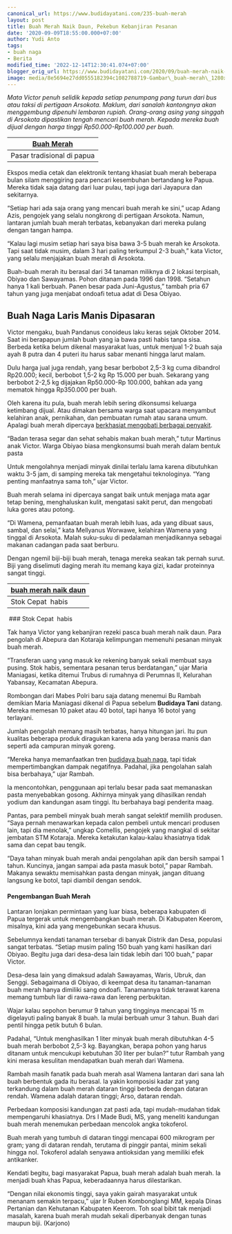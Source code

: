 ```yaml
---
canonical_url: https://www.budidayatani.com/235-buah-merah
layout: post
title: Buah Merah Naik Daun, Pekebun Kebanjiran Pesanan
date: '2020-09-09T18:55:00.000+07:00'
author: Yudi Anto
tags:
- buah naga
- Berita
modified_time: '2022-12-14T12:30:41.074+07:00'
blogger_orig_url: https://www.budidayatani.com/2020/09/buah-merah-naik-daun-pekebun-kebanjiran.html
image: media/8e5694e27dd0555182394c1082788719-Gambar\_buah-merah\_1280x627.jpg
---
```

*Mata Victor penuh selidik kepada setiap penumpang pang turun dari bus atau taksi di pertigaan Arsokota. Maklum, dari sanalah kantongnya akan menggembung dipenuhi lembaran rupiah. Orang-orang asing yang singgah di Arsokota dipastikan tengah mencari buah merah. Kepada mereka buah dijual dengan harga tinggi Rp50.000-Rp100.000 per buah.*



| [Buah Merah](https://blogger.googleusercontent.com/img/b/R29vZ2xl/AVvXsEjLikxkCfW2DsvsTfu94THnRX0fUKuUcpFUhyphenhyphenVSxM0A3r87S0EzU-9JOZ75TbJwf0PzAVBJLbaoIytB8-Hv1PtJsbpbTgBD7RiO7CyhiLQLOonPSzzAXnsFaJGWK88i-N1De3gUqOWth94d/s474/Gambar_buah-merah_1280x627.jpg) |
| --- |
| Pasar tradisional di papua |

Ekspos media cetak dan elektronik tentang khasiat buah merah beberapa bulan silam menggiring para pencari kesembuhan bertandang ke Papua. Mereka tidak saja datang dari luar pulau, tapi juga dari Jayapura dan sekitarnya. 

“Setiap hari ada saja orang yang mencari buah merah ke sini,” ucap Adang Azis, pengojek yang selalu nongkrong di pertigaan Arsokota. Namun, lantaran jumlah buah merah terbatas, kebanyakan dari mereka pulang dengan tangan hampa.

“Kalau lagi musim setiap hari saya bisa bawa 3-5 buah merah ke Arsokota. Tapi saat tidak musim, dalam 3 hari paling terkumpul 2-3 buah,” kata Victor, yang selalu menjajakan buah merah di Arsokota. 

Buah-buah merah itu berasal dari 34 tanaman miliknya di 2 lokasi terpisah, Obiyao dan Sawayamas. Pohon ditanam pada 1996 dan 1998. “Setahun hanya 1 kali berbuah. Panen besar pada Juni-Agustus,” tambah pria 67 tahun yang juga menjabat ondoafi tetua adat di Desa Obiyao.

## Buah Naga Laris Manis Dipasaran

Victor mengaku, buah Pandanus conoideus laku keras sejak Oktober 2014. Saat ini berapapun jumlah buah yang ia bawa pasti habis tanpa sisa. Berbeda ketika belum dikenal masyarakat luas, untuk menjual 1-2 buah saja ayah 8 putra dan 4 puteri itu harus sabar menanti hingga larut malam. 

Dulu harga jual juga rendah, yang besar berbobot 2,5-3 kg cuma dibandrol Rp20.000; kecil, berbobot 1,5-2 kg Rp 15.000 per buah. Sekarang yang berbobot 2-2,5 kg dijajakan Rp50.000-Rp 100.000, bahkan ada yang mematok hingga Rp350.000 per buah.

Oleh karena itu pula, buah merah lebih sering dikonsumsi keluarga ketimbang dijual. Atau dimakan bersama warga saat upacara menyambut kelahiran anak, pernikahan, dan pembuatan rumah atau sarana umum. Apalagi buah merah dipercaya [berkhasiat mengobati berbagai penyakit](https://www.budidayatani.com/2020/09/khasiat-buah-merah-sebagai-penekan.html). 

“Badan terasa segar dan sehat sehabis makan buah merah,” tutur Martinus anak Victor. Warga Obiyao biasa mengkonsumsi buah merah dalam bentuk pasta 

Untuk mengolahnya menjadi minyak dinilai terlalu lama karena dibutuhkan waktu 3-5 jam, di samping mereka tak mengetahui teknologinya. “Yang penting manfaatnya sama toh,” ujar Victor. 

Buah merah selama ini dipercaya sangat baik untuk menjaga mata agar tetap bening, menghaluskan kulit, mengatasi sakit perut, dan mengobati luka gores atau potong.

“Di Wamena, pemanfaatan buah merah lebih luas, ada yang dibuat saus, sambal, dan selai,” kata Mellyanus Worwawe, kelahiran Wamena yang tinggal di Arsokota. Malah suku-suku di pedalaman menjadikannya sebagai makanan cadangan pada saat berburu. 

Dengan ngemil biji-biji buah merah, tenaga mereka seakan tak pernah surut. Biji yang diselimuti daging merah itu memang kaya gizi, kadar proteinnya sangat tinggi.



| [buah merah naik daun](https://blogger.googleusercontent.com/img/b/R29vZ2xl/AVvXsEiJKx-0X7LC2o_WSQeLaCkFm6FDIAe-6yORZYpD7Nm7FwojuaE4p2kV9mbPg4o3C4aJFuhATVVgWyA7affo_ajcNpX5K2-Zr2SS3M2QJi3dp5IANWVPLHhQoqovd-cyH5XqYpwwbg0zfluA/s400/buah+naga.jpg) |
| --- |
| Stok Cepat  habis |

 ### Stok Cepat  habis

Tak hanya Victor yang kebanjiran rezeki pasca buah merah naik daun. Para pengolah di Abepura dan Kotaraja kelimpungan memenuhi pesanan minyak buah merah. 

“Transferan uang yang masuk ke rekening banyak sekali membuat saya pusing. Stok habis, sementara pesanan terus berdatangan,” ujar Maria Maniagasi, ketika ditemui Trubus di rumahnya di Perumnas II, Kelurahan Yabansay, Kecamatan Abepura.

Rombongan dari Mabes Polri baru saja datang menemui Bu Rambah demikian Maria Maniagasi dikenal di Papua sebelum **Budidaya Tani** datang. Mereka memesan 10 paket atau 40 botol, tapi hanya 16 botol yang terlayani. 

Jumlah pengolah memang masih terbatas, hanya hitungan jari. Itu pun kualitas beberapa produk diragukan karena ada yang berasa manis dan seperti ada campuran minyak goreng.

“Mereka hanya memanfaatkan tren [budidaya buah naga](https://www.budidayatani.com/2020/09/kala-sang-jenderal-terpikat-budidaya.html), tapi tidak mempertimbangkan dampak negatifnya. Padahal, jika pengolahan salah bisa berbahaya,” ujar Rambah. 

Ia mencontohkan, penggunaan api terlalu besar pada saat memanaskan pasta menyebabkan gosong. Akhirnya minyak yang dihasilkan rendah yodium dan kandungan asam tinggi. Itu berbahaya bagi penderita maag.

Pantas, para pembeli minyak buah merah sangat selektif memilih produsen. “Saya pernah menawarkan kepada calon pembeli untuk mencari produsen lain, tapi dia menolak,” ungkap Comellis, pengojek yang mangkal di sekitar jembatan STM Kotaraja. Mereka ketakutan kalau-kalau khasiatnya tidak sama dan cepat bau tengik. 

“Daya tahan minyak buah merah andai pengolahan apik dan bersih sampai 1 tahun. Kuncinya, jangan sampai ada pasta masuk botol,” papar Rambah. Makanya sewaktu memisahkan pasta dengan minyak, jangan dituang langsung ke botol, tapi diambil dengan sendok.

#### Pengembangan Buah Merah

Lantaran lonjakan permintaan yang luar biasa, beberapa kabupaten di Papua tergerak untuk mengembangkan buah merah. Di Kabupaten Keerom, misalnya, kini ada yang mengebunkan secara khusus. 

Sebelumnya kendati tanaman tersebar di banyak Distrik dan Desa, populasi sangat terbatas. “Setiap musim paling 150 buah yang kami hasilkan dari Obiyao. Begitu juga dari desa-desa lain tidak lebih dari 100 buah,” papar Victor.

Desa-desa lain yang dimaksud adalah Sawayamas, Waris, Ubruk, dan Senggi. Sebagaimana di Obiyao, di keempat desa itu tanaman-tanaman buah merah hanya dimiliki sang ondoafi. Tanamannya tidak terawat karena memang tumbuh liar di rawa-rawa dan lereng perbukitan. 

Wajar kalau sepohon berumur 9 tahun yang tingginya mencapai 15 m digelayuti paling banyak 8 buah. Ia mulai berbuah umur 3 tahun. Buah dari pentil hingga petik butuh 6 bulan.

Padahal, “Untuk menghasilkan 1 liter minyak buah merah dibutuhkan 4-5 buah merah berbobot 2,5-3 kg. Bayangkan, berapa pohon yang harus ditanam untuk mencukupi kebutuhan 30 liter per bulan?” tutur Rambah yang kini merasa kesulitan mendapatkan buah merah dari Wamena. 

Rambah masih fanatik pada buah merah asal Wamena lantaran dari sana lah buah berbentuk gada itu berasal. Ia yakin komposisi kadar zat yang terkandung dalam buah merah dataran tinggi berbeda dengan dataran rendah. Wamena adalah dataran tinggi; Arso, dataran rendah.

Perbedaan komposisi kandungan zat pasti ada, tapi mudah-mudahan tidak mempengaruhi khasiatnya. Drs I Made Budi, MS, yang meneliti kandungan buah merah menemukan perbedaan mencolok angka tokoferol. 

Buah merah yang tumbuh di dataran tinggi mencapai 600 mikrogram per gram; yang di dataran rendah, terutama di pinggir pantai, minim sekali hingga nol. Tokoferol adalah senyawa antioksidan yang memiliki efek antikanker.

Kendati begitu, bagi masyarakat Papua, buah merah adalah buah merah. Ia menjadi buah khas Papua, keberadaannya harus dilestarikan. 

“Dengan nilai ekonomis tinggi, saya yakin gairah masyarakat untuk menanam semakin terpacu,” ujar Ir Ruben Kombonglangi MM, kepala Dinas Pertanian dan Kehutanan Kabupaten Keerom. Toh soal bibit tak menjadi masalah, karena buah merah mudah sekali diperbanyak dengan tunas maupun biji. (Karjono)

